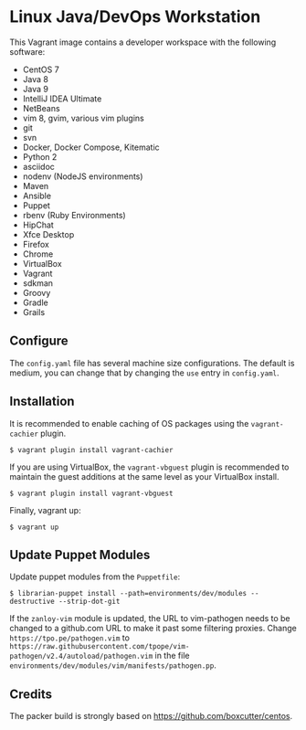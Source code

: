Linux Java/DevOps Workstation
=============================

This Vagrant image contains a developer workspace with the following software:

* CentOS 7
* Java 8
* Java 9
* IntelliJ IDEA Ultimate
* NetBeans
* vim 8, gvim, various vim plugins
* git
* svn
* Docker, Docker Compose, Kitematic
* Python 2
* asciidoc
* nodenv (NodeJS environments)
* Maven
* Ansible
* Puppet
* rbenv (Ruby Environments)
* HipChat
* Xfce Desktop
* Firefox
* Chrome
* VirtualBox
* Vagrant
* sdkman
* Groovy
* Gradle
* Grails

Configure
---------
The `config.yaml` file has several machine size configurations. The default is medium, you can change that by changing the `use` entry in `config.yaml`.

Installation
------------

It is recommended to enable caching of OS packages using the `vagrant-cachier` plugin.
```shell
$ vagrant plugin install vagrant-cachier
```

If you are using VirtualBox, the `vagrant-vbguest` plugin is recommended to maintain the guest additions at the same level as your VirtualBox install.
```shell
$ vagrant plugin install vagrant-vbguest
```

Finally, vagrant up:
```shell
$ vagrant up
```

Update Puppet Modules
---------------------

Update puppet modules from the `Puppetfile`:
```shell
$ librarian-puppet install --path=environments/dev/modules --destructive --strip-dot-git
```

If the `zanloy-vim` module is updated, the URL to vim-pathogen needs to be changed to a github.com URL to make it past some filtering proxies. Change `https://tpo.pe/pathogen.vim` to `https://raw.githubusercontent.com/tpope/vim-pathogen/v2.4/autoload/pathogen.vim` in the file `environments/dev/modules/vim/manifests/pathogen.pp`.

Credits
-------
The packer build is strongly based on https://github.com/boxcutter/centos.

